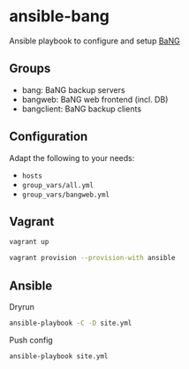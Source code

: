ansible-bang
============

Ansible playbook to configure and setup [BaNG](https://github.com/patschbo/BaNG)

Groups
------

  * bang: BaNG backup servers
  * bangweb: BaNG web frontend (incl. DB)
  * bangclient: BaNG backup clients

Configuration
-------------

Adapt the following to your needs:

  * `hosts`
  * `group_vars/all.yml`
  * `group_vars/bangweb.yml`

Vagrant
-------

```sh
vagrant up
```

```sh
vagrant provision --provision-with ansible
```

Ansible
-------

Dryrun

```sh
ansible-playbook -C -D site.yml
```

Push config

```sh
ansible-playbook site.yml
```
